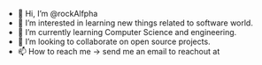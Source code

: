 - 👋 Hi, I’m @rockAlfpha
- 👀 I’m interested in learning new things related to software world.
- 🌱 I’m currently learning Computer Science and engineering.
- 💞️ I’m looking to collaborate on open source projects.
- 📫 How to reach me -> send me an email to reachout at

<!---
rockAlfpha/rockAlfpha is a ✨ special ✨ repository because its `README.md` (this file) appears on your GitHub profile.
You can click the Preview link to take a look at your changes.
--->
